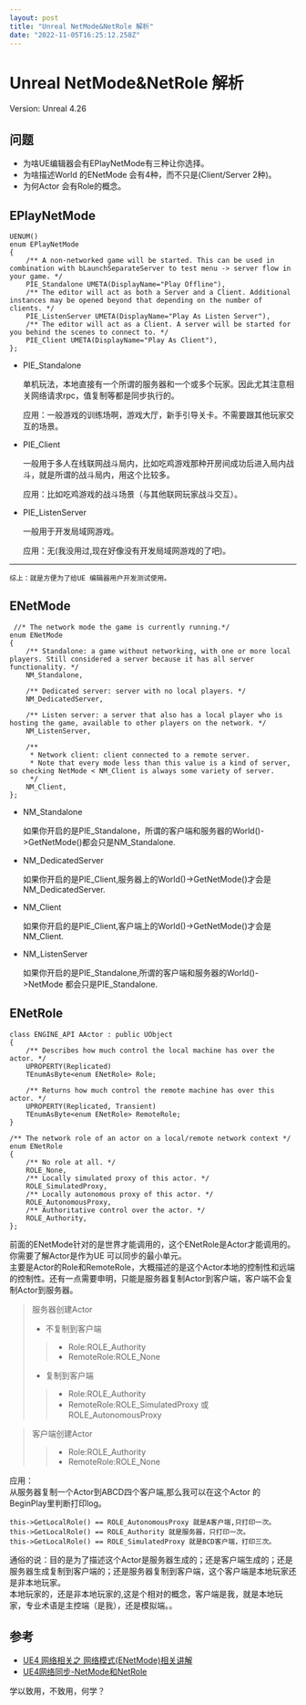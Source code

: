 ```yaml
---
layout: post
title: "Unreal NetMode&NetRole 解析"
date: "2022-11-05T16:25:12.258Z"
---
```

Unreal NetMode&NetRole 解析
=========================

Version: Unreal 4.26

问题
--

*   为啥UE编辑器会有EPlayNetMode有三种让你选择。
*   为啥描述World 的ENetMode 会有4种，而不只是(Client/Server 2种)。
*   为何Actor 会有Role的概念。

EPlayNetMode
------------

    UENUM()
    enum EPlayNetMode
    {
    	/** A non-networked game will be started. This can be used in combination with bLaunchSeparateServer to test menu -> server flow in your game. */
    	PIE_Standalone UMETA(DisplayName="Play Offline"),
    	/** The editor will act as both a Server and a Client. Additional instances may be opened beyond that depending on the number of clients. */
    	PIE_ListenServer UMETA(DisplayName="Play As Listen Server"),
    	/** The editor will act as a Client. A server will be started for you behind the scenes to connect to. */
    	PIE_Client UMETA(DisplayName="Play As Client"),
    };
    

*   PIE\_Standalone
    
    单机玩法，本地直接有一个所谓的服务器和一个或多个玩家。因此尤其注意相关网络请求rpc，值复制等都是同步执行的。
    
    应用：一般游戏的训练场啊，游戏大厅，新手引导关卡。不需要跟其他玩家交互的场景。
    
*   PIE\_Client
    
    一般用于多人在线联网战斗局内，比如吃鸡游戏那种开房间成功后进入局内战斗，就是所谓的战斗局内，用这个比较多。
    
    应用：比如吃鸡游戏的战斗场景（与其他联网玩家战斗交互）。
    
*   PIE\_ListenServer
    
    一般用于开发局域网游戏。
    
    应用：无(我没用过,现在好像没有开发局域网游戏的了吧)。
    

* * *

    综上：就是方便为了给UE 编辑器用户开发测试使用。
    

ENetMode
--------

    
     //* The network mode the game is currently running.*/
    enum ENetMode
    {
    	/** Standalone: a game without networking, with one or more local players. Still considered a server because it has all server functionality. */
    	NM_Standalone,
    
    	/** Dedicated server: server with no local players. */
    	NM_DedicatedServer,
    
    	/** Listen server: a server that also has a local player who is hosting the game, available to other players on the network. */
    	NM_ListenServer,
    
    	/**
    	 * Network client: client connected to a remote server.
    	 * Note that every mode less than this value is a kind of server, so checking NetMode < NM_Client is always some variety of server.
    	 */
    	NM_Client,
    };
    

*   NM\_Standalone
    
    如果你开启的是PIE\_Standalone，所谓的客户端和服务器的World()->GetNetMode()都会只是NM\_Standalone.
    
*   NM\_DedicatedServer
    
    如果你开启的是PIE\_Client,服务器上的World()->GetNetMode()才会是NM\_DedicatedServer.
    
*   NM\_Client
    
    如果你开启的是PIE\_Client,客户端上的World()->GetNetMode()才会是NM\_Client.
    
*   NM\_ListenServer
    
    如果你开启的是PIE\_Standalone,所谓的客户端和服务器的World()->NetMode 都会只是PIE\_Standalone.
    

ENetRole
--------

    class ENGINE_API AActor : public UObject
    {
    	/** Describes how much control the local machine has over the actor. */
    	UPROPERTY(Replicated)
    	TEnumAsByte<enum ENetRole> Role;
    
    	/** Returns how much control the remote machine has over this actor. */
    	UPROPERTY(Replicated, Transient)
    	TEnumAsByte<enum ENetRole> RemoteRole;	
    }
    
    /** The network role of an actor on a local/remote network context */
    enum ENetRole
    {
    	/** No role at all. */
    	ROLE_None,
    	/** Locally simulated proxy of this actor. */
    	ROLE_SimulatedProxy,
    	/** Locally autonomous proxy of this actor. */
    	ROLE_AutonomousProxy,
    	/** Authoritative control over the actor. */
    	ROLE_Authority,
    };
    
    

前面的ENetMode针对的是世界才能调用的，这个ENetRole是Actor才能调用的。你需要了解Actor是作为UE 可以同步的最小单元。  
主要是Actor的Role和RemoteRole，大概描述的是这个Actor本地的控制性和远端的控制性。还有一点需要申明，只能是服务器复制Actor到客户端，客户端不会复制Actor到服务器。

> 服务器创建Actor
> 
> *   不复制到客户端
> 
> > *   Role:ROLE\_Authority
> > *   RemoteRole:ROLE\_None
> 
> *   复制到客户端
> 
> > *   Role:ROLE\_Authority
> > *   RemoteRole:ROLE\_SimulatedProxy 或 ROLE\_AutonomousProxy

> 客户端创建Actor
> 
> > *   Role:ROLE\_Authority
> > *   RemoteRole:ROLE\_None

应用：  
从服务器复制一个Actor到ABCD四个客户端,那么我可以在这个Actor 的BeginPlay里判断打印log。

    this->GetLocalRole() == ROLE_AutonomousProxy 就是A客户端,只打印一次。
    this->GetLocalRole() == ROLE_Authority 就是服务器，只打印一次。
    this->GetLocalRole() == ROLE_SimulatedProxy 就是BCD客户端，打印三次。
    

通俗的说：目的是为了描述这个Actor是服务器生成的；还是客户端生成的；还是服务器生成复制到客户端的；还是服务器复制到客户端，这个客户端是本地玩家还是非本地玩家。  
本地玩家的，还是非本地玩家的,这是个相对的概念，客户端是我，就是本地玩家，专业术语是主控端（是我），还是模拟端。。

参考
--

*   [UE4 网络相关之 网络模式(ENetMode)相关讲解](https://zhuanlan.zhihu.com/p/105754383)
*   [UE4网络同步-NetMode和NetRole](https://zhuanlan.zhihu.com/p/532869518)

学以致用，不致用，何学？